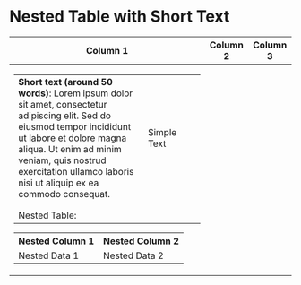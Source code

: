 # Nested Table with Short Text

| Column 1               | Column 2                                                                                                              | Column 3       |
|------------------------|-----------------------------------------------------------------------------------------------------------------------|----------------|
| <table>                | **Short text (around 50 words)**: Lorem ipsum dolor sit amet, consectetur adipiscing elit. Sed do eiusmod tempor incididunt ut labore et dolore magna aliqua. Ut enim ad minim veniam, quis nostrud exercitation ullamco laboris nisi ut aliquip ex ea commodo consequat. | Simple Text    |
| <tr><td colspan="2">   |                                                                                                                       |                |
| Nested Table:          |                                                                                                                       |                |

<!-- Embedded HTML for the nested table in Column 1 -->
<table>
  <tr>
    <th>Nested Column 1</th>
    <th>Nested Column 2</th>
  </tr>
  <tr>
    <td>Nested Data 1</td>
    <td>Nested Data 2</td>
  </tr>
</table>
</td></tr>
</table>
